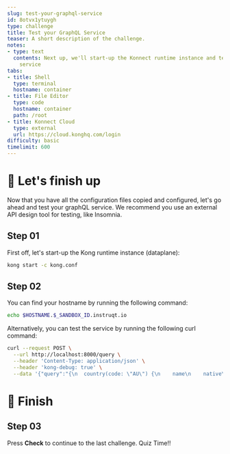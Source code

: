 ```yaml
---
slug: test-your-graphql-service
id: 8otvx1ytuygh
type: challenge
title: Test your GraphQL Service
teaser: A short description of the challenge.
notes:
- type: text
  contents: Next up, we'll start-up the Konnect runtime instance and test your GraphQL
    service
tabs:
- title: Shell
  type: terminal
  hostname: container
- title: File Editor
  type: code
  hostname: container
  path: /root
- title: Konnect Cloud
  type: external
  url: https://cloud.konghq.com/login
difficulty: basic
timelimit: 600
---
```

🚀 Let's finish up
==============

Now that you have all the configuration files copied and configured, let's go ahead and test your graphQL service.
We recommend you use an external API design tool for testing, like Insomnia.

## Step 01
First off, let's start-up the Kong runtime instance (dataplane):

```bash
kong start -c kong.conf
```

## Step 02
You can find your hostname by running the following command:

```bash
echo $HOSTNAME.$_SANDBOX_ID.instruqt.io
```

Alternatively, you can test the service by running the following curl command:

```bash
curl --request POST \
  --url http://localhost:8000/query \
  --header 'Content-Type: application/json' \
  --header 'kong-debug: true' \
  --data '{"query":"{\n  country(code: \"AU\") {\n    name\n    native\n    capital\n    emoji\n    currency\n    languages {\n      code\n      name\n    }\n  }\n}"}'|jq
  ```

  🏁 Finish
=========

## Step 03
Press **Check** to continue to the last challenge.  Quiz Time!!